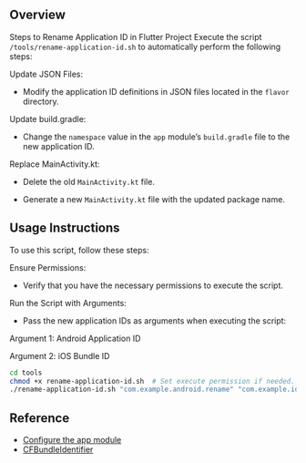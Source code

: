 ## Overview

Steps to Rename Application ID in Flutter Project
Execute the script `/tools/rename-application-id.sh` to automatically perform the following steps:

Update JSON Files:

- Modify the application ID definitions in JSON files located in the `flavor` directory.

Update build.gradle:

- Change the `namespace` value in the `app` module’s `build.gradle` file to the new application ID.

Replace MainActivity.kt:

- Delete the old `MainActivity.kt` file.

- Generate a new `MainActivity.kt` file with the updated package name.

## Usage Instructions

To use this script, follow these steps:

Ensure Permissions:

- Verify that you have the necessary permissions to execute the script.

Run the Script with Arguments:

- Pass the new application IDs as arguments when executing the script:

Argument 1: Android Application ID

Argument 2: iOS Bundle ID

```sh
cd tools  
chmod +x rename-application-id.sh  # Set execute permission if needed.  
./rename-application-id.sh "com.example.android.rename" "com.example.ios.rename"  
```

## Reference

- [Configure the app module](https://developer.android.com/build/configure-app-module)
- [CFBundleIdentifier](https://developer.apple.com/documentation/bundleresources/information_property_list/cfbundleidentifier)

